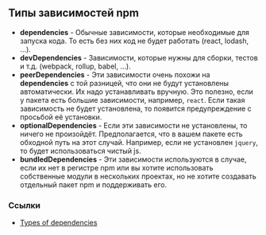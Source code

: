 ## Типы зависимостей npm

- **dependencies** - Обычные зависимости, которые необходимые для запуска кода. То есть без них код не будет работать (react, lodash, ...).
- **devDependencies** - Зависимости, которые нужны для сборки, тестов и т.д. (webpack, rollup, babel, ...).
- **peerDependencies** - Эти зависимости очень похожи на **dependencies** с той разницей, что они не будут установлены автоматически. Их надо устанавливать вручную. Это полезно, если у пакета есть большие зависимости, например, `react`. Если такая зависимость не будет установлена, то появится предупреждение с просьбой её установки.
- **optionalDependencies** - Если эти зависимости не установлены, то ничего не произойдёт. Предполагается, что в вашем пакете есть обходной путь на этот случай. Например, если не установлен `jquery`, то будет использоваться чистый js.
- **bundledDependencies** - Эти зависимости используются в случае, если их нет в регистре npm или вы хотите использовать собственные модули в нескольких проектах, но не хотите создавать отдельный пакет npm и поддерживать его.

### Ссылки
- [Types of dependencies](https://classic.yarnpkg.com/en/docs/dependency-types)
